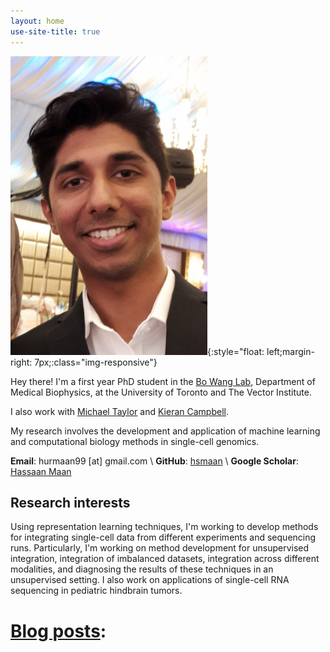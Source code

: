 ```yaml
---
layout: home
use-site-title: true
---
```

![profile-pic](assets/img/website_pic.jpg){:style="float: left;margin-right: 7px;:class="img-responsive"}

Hey there! I'm a first year PhD student in the [Bo Wang Lab](https://wanglab.ml/), Department of Medical Biophysics, at the University of Toronto and The Vector Institute. 

I also work with [Michael Taylor](https://lab.research.sickkids.ca/taylor/) and [Kieran Campbell](https://www.camlab.ca/). 

My research involves the development and application of machine learning and computational biology methods in single-cell genomics.

**Email**: hurmaan99 [at] gmail.com \\
**GitHub**: [hsmaan](https://github.com/hsmaan) \\
**Google Scholar**: [Hassaan Maan](https://scholar.google.com/citations?user=U9Z5rYMAAAAJ&hl=en)

## Research interests

Using representation learning techniques, I'm working to develop methods for integrating single-cell data from different experiments and sequencing runs. Particularly, I'm working on method development for unsupervised integration, integration of imbalanced datasets, integration across different modalities, and diagnosing the results of these techniques in an unsupervised setting. I also work on applications of single-cell RNA sequencing in pediatric hindbrain tumors.

# <u>Blog posts</u>: